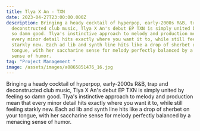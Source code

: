 ```yaml
---
title: Tlya X An - TXN
date: 2023-04-27T23:00:00.000Z
description: Bringing a heady cocktail of hyperpop, early-2000s R&B, trap and
  deconstructed club music, Tlya X An's debut EP TXN is simply united by feeling
  so damn good. Tlya's instinctive approach to melody and production mean that
  every minor detail hits exactly where you want it to, while still feeling
  starkly new. Each ad lib and synth line hits like a drop of sherbet on your
  tongue, with her saccharine sense for melody perfectly balanced by a menacing
  sense of humor.
tag: "Project Management "
image: /assets/images/a0865851476_16.jpg
---
```

Bringing a heady cocktail of hyperpop, early-2000s R&B, trap and deconstructed club music, Tlya X An's debut EP TXN is simply united by feeling so damn good. Tlya's instinctive approach to melody and production mean that every minor detail hits exactly where you want it to, while still feeling starkly new. Each ad lib and synth line hits like a drop of sherbet on your tongue, with her saccharine sense for melody perfectly balanced by a menacing sense of humor.